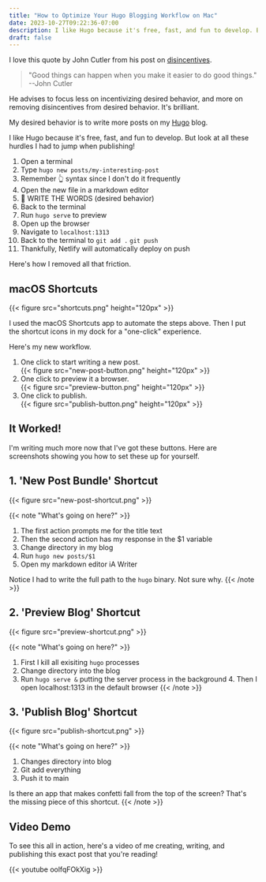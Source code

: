 ```yaml
---
title: "How to Optimize Your Hugo Blogging Workflow on Mac"
date: 2023-10-27T09:22:36-07:00
description: I like Hugo because it's free, fast, and fun to develop. But look at all these hurdles I had to jump when publishing!
draft: false
---
```


I love this quote by John Cutler from his post on [disincentives](https://cutlefish.substack.com/p/tbm-3752-disincentives).

> "Good things can happen when you make it easier to do good things." --John Cutler

He advises to focus less on incentivizing desired behavior, and more on removing disincentives from desired behavior. It's brilliant.

My desired behavior is to write more posts on my [Hugo](https://gohugo.io/) blog. 

I like Hugo because it's free, fast, and fun to develop. But look at all these hurdles I had to jump when publishing!

1. Open a terminal
2. Type `hugo new posts/my-interesting-post`
3. Remember 👆 syntax since I don't do it frequently
4. Open the new file in a markdown editor
5. 🌟 WRITE THE WORDS (desired behavior)
6. Back to the terminal
7. Run `hugo serve` to preview
8. Open up the browser
9. Navigate to `localhost:1313`
8. Back to the terminal to `git add .` `git push`
9. Thankfully, Netlify will automatically deploy on push

Here's how I removed all that friction.

## macOS Shortcuts

{{< figure src="shortcuts.png" height="120px" >}}

I used the macOS Shortcuts app to automate the steps above. Then I put the shortcut icons in my dock for a "one-click" experience.

Here's my new workflow.

1. One click to start writing a new post.\
{{< figure src="new-post-button.png" height="120px" >}}
2. One click to preview it a browser.\
{{< figure src="preview-button.png" height="120px" >}}
3. One click to publish.\
{{< figure src="publish-button.png" height="120px" >}}


## It Worked!

I'm writing much more now that I've got these buttons. Here are screenshots showing you how to set these up for yourself.

## 1. 'New Post Bundle' Shortcut

{{< figure src="new-post-shortcut.png" >}}

{{< note "What's going on here?" >}}
1. The first action prompts me for the title text
1. Then the second action has my response in the $1 variable
2. Change directory in my blog
3. Run `hugo new posts/$1`
4. Open my markdown editor iA Writer

Notice I had to write the full path to the `hugo` binary. Not sure why.
{{< /note >}}

## 2. 'Preview Blog' Shortcut

{{< figure src="preview-shortcut.png" >}}

{{< note "What's going on here?" >}}
1. First I kill all exisiting `hugo` processes
2. Change directory into the blog
3. Run `hugo serve &` putting the server process in the background
								4. Then I open localhost:1313 in the default browser
{{< /note >}}

## 3. 'Publish Blog' Shortcut

{{< figure src="publish-shortcut.png" >}}

{{< note "What's going on here?" >}}
1. Changes directory into blog
2. Git add everything
3. Push it to main

Is there an app that makes confetti fall from the top of the screen? That's the missing piece of this shortcut.
{{< /note >}}

## Video Demo

To see this all in action, here's a video of me creating, writing, and publishing this exact post that you're reading!

{{< youtube oolfqFOkXig >}}
